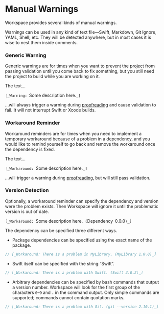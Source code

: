 <!--
 Manual Warnings.md

 This source file is part of the Workspace open source project.
 https://github.com/SDGGiesbrecht/Workspace#workspace

 Copyright ©2017–2018 Jeremy David Giesbrecht and the Workspace project contributors.

 Soli Deo gloria.

 Licensed under the Apache Licence, Version 2.0.
 See http://www.apache.org/licenses/LICENSE-2.0 for licence information.
 -->

# Manual Warnings

Workspace provides several kinds of manual warnings.

Warnings can be used in any kind of text file—Swift, Markdown, Git Ignore, YAML, Shell, etc. They will be detected anywhere, but in most cases it is wise to nest them inside comments.

### Generic Warning

Generic warnings are for times when you want to prevent the project from passing validation until you come back to fix something, but you still need the project to build while you are working on it.

The text...

`[_Warning: `Some description here.`_]`

...will always trigger a warning during [proofreading](Proofreading.md) and cause validation to fail. It will not interrupt Swift or Xcode builds.

### Workaround Reminder

Workaround reminders are for times when you need to implement a temporary workaround because of a problem in a dependency, and you would like to remind yourself to go back and remove the workaround once the dependency is fixed.

The text...

`[_Workaround: `Some description here.`_]`

...will trigger a warning during [proofreading](Proofreading.md), but will still pass validation.

### Version Detection

Optionally, a workaround reminder can specify the dependency and version were the problem exists. Then Workspace will ignore it until the problematic version is out of date.

`[_Workaround: `Some description here.` (`Dependency` `0.0.0`)_]`

The dependency can be specified three different ways.

- Package dependencies can be specified using the exact name of the package.
```swift
// [_Workaround: There is a problem in MyLibrary. (MyLibrary 1.0.0)_]
```

- Swift itself can be specified with the string “Swift”.
```swift
// [_Workaround: There is a problem with Swift. (Swift 3.0.2)_]
```

- Arbitrary dependencies can be specified by bash commands that output a version number. Workspace will look for the first group of the characters `0`–`9` and `.` in the command output. Only simple commands are supported; commands cannot contain quotation marks.
```swift
// [_Workaround: There is a problem with Git. (git --version 2.10.1)_]
```
